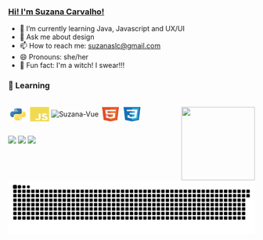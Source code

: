 <a href="beacons.ai/suzanacarvalho.dev"> <h3>Hi! I'm Suzana Carvalho!</h3></a>

- 🌱 I’m currently learning Java, Javascript and UX/UI
- 💬 Ask me about design
- 📫 How to reach me: suzanaslc@gmail.com
- 😄 Pronouns: she/her
- 🎃 Fun fact: I'm a witch! I swear!!!
  
<h3>🔦 Learning</h3>

<div style="display: inline_block"><br>
  <img align="center" alt="Suzana-python" height="30" width="40" src="https://raw.githubusercontent.com/devicons/devicon/master/icons/python/python-original.svg">
  <img align="center" alt="Suzana-Js" height="30" width="40" src="https://raw.githubusercontent.com/devicons/devicon/master/icons/javascript/javascript-plain.svg">
  <img align="center" alt="Suzana-Vue" height="30" width="40" src="https://raw.githubusercontent.com/devicons/devicon/master/icons/vue/vue-original.svg">
  <img align="center" alt="Suzana-HTML" height="30" width="40" src="https://raw.githubusercontent.com/devicons/devicon/master/icons/html5/html5-original.svg">
  <img align="center" alt="Suzana-CSS" height="30" width="40" src="https://raw.githubusercontent.com/devicons/devicon/master/icons/css3/css3-original.svg">
  
  <img src="https://i.picasion.com/pic91/7aa2cfdcc7b08f74bce37ec3ebf86d9c.gif" align="right" width="150" height="150" border="0" /> 
</div>
  
  ##
 
<div> 
  <a href="https://instagram.com/suzanacarvalho.dev" target="_blank"><img src="https://img.shields.io/badge/-Instagram-%23E4405F?style=for-the-badge&logo=instagram&logoColor=white" target="_blank"></a>
 	<a href = "mailto:suzanaslc@gmail.com"><img src="https://img.shields.io/badge/-Gmail-%23333?style=for-the-badge&logo=gmail&logoColor=white" target="_blank"></a>
  <a href="https://www.linkedin.com/in/suzanacarvalho/" target="_blank"><img src="https://img.shields.io/badge/-LinkedIn-%230077B5?style=for-the-badge&logo=linkedin&logoColor=white" target="_blank"></a> 
 
  ![Snake animation](https://github.com/suzanaslc/suzanaslc/blob/output/github-contribution-grid-snake.svg)
 
</div>
